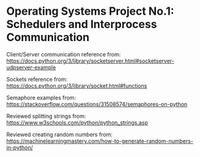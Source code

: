 # Operating Systems Project No.1: Schedulers and Interprocess Communication

Client/Server communication reference from:
https://docs.python.org/3/library/socketserver.html#socketserver-udpserver-example 

Sockets reference from:
https://docs.python.org/3/library/socket.html#functions 

Semaphore examples from: 
https://stackoverflow.com/questions/31508574/semaphores-on-python

Reviewed splitting strings from: 
https://www.w3schools.com/python/python_strings.asp 

Reviewed creating random numbers from:
https://machinelearningmastery.com/how-to-generate-random-numbers-in-python/ 

